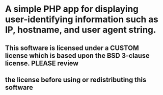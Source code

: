# A simple PHP app for displaying user-identifying information such as IP, hostname, and user agent string.

## This software is licensed under a CUSTOM license which is based upon the BSD 3-clause license. PLEASE review
## the license before using or redistributing this software
